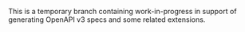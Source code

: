This is a temporary branch containing work-in-progress in support of
generating OpenAPI v3 specs and some related extensions.
